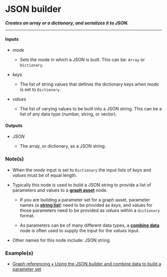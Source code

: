 # JSON builder

**_Creates an array or a dictionary, and serializes it to JSON._**

---


#### Inputs

* _mode_

  * Sets the mode in which a JSON is built. This can be: `Array` or `Dictionary`.

* _keys_

  * The list of string values that defines the dictionary keys when _mode_ is set to `Dictionary`.

* _values_

  * The list of varying values to be built into a JSON string. This can be a list of any data type (number, string, or vector).


#### Outputs

* _JSON_

  * The array, or dictionary, as a JSON string.


### Note(s)

* When the _mode_ input is set to `Dictionary` the input lists of _keys_ and _values_ must be of equal length.

* Typically this node is used to build a JSON string to provide a list of parameters and values to a [**graph asset**](/nodes/GraphAsset/documentation.md) node.

  * If you are building a parameter set for a graph asset, parameter names (a [**string list**](nodes/StringList/documentation.md)) need to be provided as _keys_, and values for those parameters need to be provided as _values_ within a `dictionary` format. 

  * As parameters can be of many different data types, a [**combine data**](/nodes/CombineData/documentation.md) node is often used to supply the input for the _values_ input.

* Other names for this node include: JSON string.


### Example(s)

* <a href="https://creator.trimble.com/graph?assetURI=whp:335c3935-fd41-4dff-b56c-81ae45b1e904&version=latest" target="_blank">Graph referencing • Using the JSON builder and combine data to build a parameter set</a>
